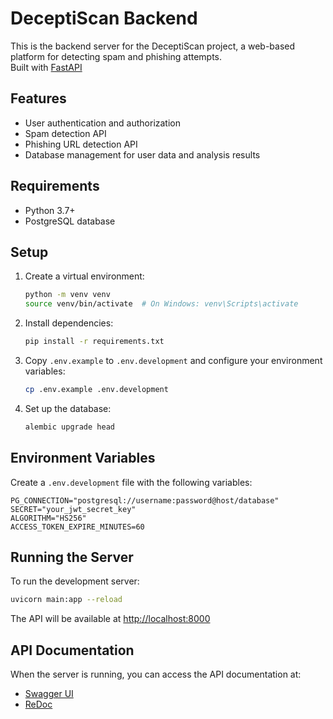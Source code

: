 # DeceptiScan Backend

This is the backend server for the DeceptiScan project, a web-based platform for detecting spam and phishing attempts. <br/>
Built with [FastAPI](https://fastapi.tiangolo.com/)

## Features

- User authentication and authorization
- Spam detection API
- Phishing URL detection API
- Database management for user data and analysis results

## Requirements

- Python 3.7+
- PostgreSQL database

## Setup

1. Create a virtual environment:
   ```bash
   python -m venv venv
   source venv/bin/activate  # On Windows: venv\Scripts\activate
   ```
2. Install dependencies:
   ```bash
   pip install -r requirements.txt
   ```
3. Copy `.env.example` to `.env.development` and configure your environment variables:
   ```bash
   cp .env.example .env.development
   ```
4. Set up the database:
   ```bash
   alembic upgrade head
   ```

## Environment Variables

Create a `.env.development` file with the following variables:

```
PG_CONNECTION="postgresql://username:password@host/database"
SECRET="your_jwt_secret_key"
ALGORITHM="HS256"
ACCESS_TOKEN_EXPIRE_MINUTES=60
```

## Running the Server

To run the development server:

```bash
uvicorn main:app --reload
```

The API will be available at [http://localhost:8000](http://localhost:8000)

## API Documentation

When the server is running, you can access the API documentation at:

- [Swagger UI](http://localhost:8000/docs)
- [ReDoc](http://localhost:8000/redoc)
